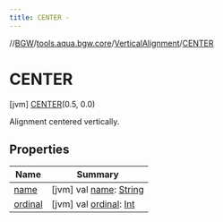 ```yaml
---
title: CENTER -
---
```

//[BGW](../../../../index.md)/[tools.aqua.bgw.core](../../index.md)/[VerticalAlignment](../index.md)/[CENTER](index.md)



# CENTER  
 [jvm] [CENTER](index.md)(0.5, 0.0)  


Alignment centered vertically.

   


## Properties  
  
|  Name |  Summary | 
|---|---|
| <a name="tools.aqua.bgw.core/VerticalAlignment.CENTER/name/#/PointingToDeclaration/"></a>[name](name.md)| <a name="tools.aqua.bgw.core/VerticalAlignment.CENTER/name/#/PointingToDeclaration/"></a> [jvm] val [name](name.md): [String](https://kotlinlang.org/api/latest/jvm/stdlib/kotlin/-string/index.html)   <br>|
| <a name="tools.aqua.bgw.core/VerticalAlignment.CENTER/ordinal/#/PointingToDeclaration/"></a>[ordinal](ordinal.md)| <a name="tools.aqua.bgw.core/VerticalAlignment.CENTER/ordinal/#/PointingToDeclaration/"></a> [jvm] val [ordinal](ordinal.md): [Int](https://kotlinlang.org/api/latest/jvm/stdlib/kotlin/-int/index.html)   <br>|

